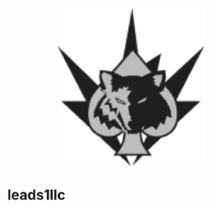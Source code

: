 <div align="center">
   <a href="https://www.leads1llc.com">
      <picture>
         <source width=300 media="(prefers-color-scheme: dark)" srcset="./assets/icon_light.svg">
         <img width=300  alt="Leads1LLC icon" src="./assets/icon_dark.png">
      </picture>
   </a>
</div>

# leads1llc
